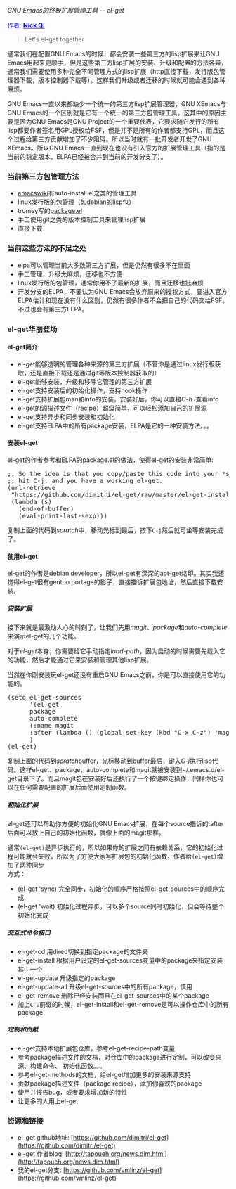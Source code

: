 *GNU Emacs的终极扩展管理工具 -- el-get*

<span style="color: #0000ff;">作者: </span><a href="http://vmlinz.is-programmer.com/" target="_blank"><span style="color: #0000ff;"><b>Nick Qi</b></span></a>

> Let's el-get together

通常我们在配置GNU Emacs的时候，都会安装一些第三方的lisp扩展来让GNU Emacs用起来更顺手，但是这些第三方lisp扩展的安装、升级和配置的方法各异，通常我们需要使用多种完全不同管理方式的lisp扩展（http直接下载，发行版包管理器下载，版本控制器下载等）。这样我们升级或者迁移的时候就可能会遇到各种麻烦。

<!--more-->

GNU Emacs一直以来都缺少一个统一的第三方lisp扩展管理器，GNU XEmacs与GNU Emacs的一个区别就是它有一个统一的第三方包管理工具。这其中的原因主要是因为GNU Emacs是GNU Project的一个重要代表，它要求随它发行的所有lisp都要作者签名用GPL授权给FSF，但是并不是所有的作者都支持GPL，而且这个过程给第三方贡献增加了不少阻碍。所以当时就有一批开发者开发了GNU XEmacs。所以GNU Emacs一直到现在也没有引入官方的扩展管理工具（指的是当前的稳定版本，ELPA已经被合并到当前的开发分支了）。

### 当前第三方包管理方法 ###

* [emacswiki](http://www.emacswiki.org/)有auto-install.el之类的管理工具
* linux发行版的包管理（如debian的lisp包）
* tromey写的[package.el](http://tromey.com/elpa/index.html)
* 手工使用git之类的版本控制工具来管理lisp扩展
* 直接下载

### 当前这些方法的不足之处 ###

* elpa可以管理当前大多数第三方扩展，但是仍然有很多不在里面
* 手工管理，升级太麻烦，迁移也不方便
* linux发行版的包管理，通常你用不了最新的扩展，而且迁移也挺麻烦
* 开发分支的ELPA，不要认为GNU Emacs会放弃原来的授权方式，要进入官方ELPA估计和现在没有什么区别，仍然有很多作者不会把自己的代码交给FSF。不过也会有第三方ELPA。

### el-get华丽登场 ###

#### el-get简介 ####

* el-get能够透明的管理各种来源的第三方扩展（不管你是通过linux发行版获取，还是直接下载还是通过git等版本控制器获取的）
* el-get能够安装，升级和移除它管理的第三方扩展
* el-get支持安装后的初始化操作，支持hook操作
* el-get支持扩展包man和info的安装，安装好后，你可以直接*C-h i*查看info
* el-get的源描述文件（recipe）超级简单，可以轻松添加自己的扩展源
* el-get支持异步和同步安装和初始化
* el-get支持ELPA中的所有package安装，ELPA是它的一种安装方法。。。

#### 安装el-get ####

el-get的作者参考和ELPA的package.el的做法，使得el-get的安装非常简单:
<pre lang="lisp">
;; So the idea is that you copy/paste this code into your *scratch* buffer,
;; hit C-j, and you have a working el-get.
(url-retrieve
 "https://github.com/dimitri/el-get/raw/master/el-get-install.el"
 (lambda (s)
   (end-of-buffer)
   (eval-print-last-sexp)))
</pre>

复制上面的代码到*scratch*中，移动光标到最后，按下`C-j`然后就可坐等安装完成了。

#### 使用el-get ####

el-get的作者是debian developer，所以el-get有深深的apt-get烙印。其实我还觉得el-get很有gentoo portage的影子，直接描诉扩展包地址，然后直接下载安装。

##### 安装扩展 #####

接下来就是最激动人心的时刻了，让我们先用*magit*、*package*和*auto-complete*来演示el-get的几个功能。

对于*el-get*本身，你需要给它手动指定*load-path*，因为启动的时候需要先载入它的功能，然后才能通过它来安装和管理其他lisp扩展。

当然在你刚安装玩el-get还没有重启GNU Emacs之前，你是可以直接使用它的功能的。

<pre lang="lisp">
(setq el-get-sources
      '(el-get
      package
      auto-complete
      (:name magit
      :after (lambda () (global-set-key (kbd "C-x C-z") 'magit-status))))
      )
(el-get)
</pre>
复制上面的代码到*scratch*buffer，光标移动到buffer最后，键入*C-j*执行lisp代码。这样el-get、package、auto-complete和magit就被安装到~/.emacs.d/el-get目录下了。而且magit包在安装好后还执行了一个按键绑定操作，同样你也可以在任何需要配置的扩展后面使用定制函数。

##### 初始化扩展 #####

el-get还可以帮助你方便的初始化GNU Emacs扩展，在每个source描诉的:after后面可以放上自己的初始化函数，就像上面的magit那样。

通常`(el-get)`是异步执行的，所以如果你的扩展之间有依赖关系，它的初始化过程可能就会失败，所以为了方便大家写扩展包的初始化函数，作者给`(el-get)`增加了两种同步  
方式：

* (el-get 'sync) 完全同步，初始化的顺序严格按照el-get-sources中的顺序完成
* (el-get 'wait) 初始化过程异步，可以多个source同时初始化，但会等待整个初始化完成

##### 交互式命令接口 #####

* el-get-cd 用dired切换到指定package的文件夹
* el-get-install 根据用户设定的el-get-sources变量中的package来指定安装其中一个
* el-get-update 升级指定的package
* el-get-update-all 升级el-get-sources中的所有package，慎用
* el-get-remove 删除已经安装而且在el-get-sources中的某个package
* 加上`C-u`前缀的时候，el-get-install和el-get-remove是可以操作仓库中的所有package

##### 定制和贡献 #####

* el-get支持本地扩展包仓库，参考el-get-recipe-path变量
* 参考package描述文件的文档，对仓库中的package进行定制，可以改变来源、构建命令、 初始化函数。。。
* 参考el-get-methods的文档，给el-get增加更多的安装来源支持
* 贡献package描述文件（package recipe），添加你喜欢的package
* 使用并报告bug，或者要求增加新的特性
* 让更多的人用上el-get

### 资源和链接 ###

* el-get github地址: [https://github.com/dimitri/el-get](https://github.com/dimitri/el-get)
* el-get 作者blog: [http://tapoueh.org/news.dim.html](http://tapoueh.org/news.dim.html)
* 我的el-get分支: [https://github.com/vmlinz/el-get](https://github.com/vmlinz/el-get)
